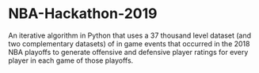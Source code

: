 # NBA-Hackathon-2019
An iterative algorithm in Python that uses a 37 thousand level dataset (and two complementary datasets) of in game events that occurred in the 2018 NBA playoffs to generate offensive and defensive player ratings for every player in each game of those playoffs.
